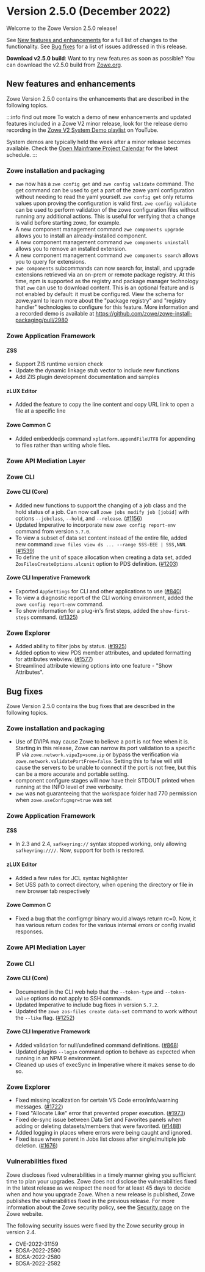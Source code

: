 # Version 2.5.0 (December 2022)

Welcome to the Zowe Version 2.5.0 release!

See [New features and enhancements](#new-features-and-enhancements) for a full list of changes to the functionality. See [Bug fixes](#bug-fixes) for a list of issues addressed in this release.

**Download v2.5.0 build**: Want to try new features as soon as possible? You can download the v2.5.0 build from [Zowe.org](https://www.zowe.org/download.html).

## New features and enhancements

Zowe Version 2.5.0 contains the enhancements that are described in the following topics.

:::info find out more
To watch a demo of new enhancements and updated features included in a Zowe V2 minor release, look for the release demo recording in the [Zowe V2 System Demo playlist](https://www.youtube.com/playlist?list=PL8REpLGaY9QGjSTAqZaWxLG_g-jW1qGmo) on YouTube.

System demos are typically held the week after a minor release becomes available. Check the [Open Mainframe Project Calendar](https://lists.openmainframeproject.org/g/zowe-dev/calendar) for the latest schedule.
:::

### Zowe installation and packaging

- `zwe` now has a `zwe config get` and `zwe config validate` command. The get command can be used to get a part of the zowe yaml configuration without needing to read the yaml yourself. `zwe config get` only returns values upon proving the configuration is valid first. `zwe config validate` can be used to perform validation of the zowe configuration files without running any additional actions. This is useful for verifying that a change is valid before starting zowe, for example. 
- A new component management command `zwe components upgrade` allows you to install an already-installed component.
- A new component management command `zwe components uninstall` allows you to remove an installed extension.
- A new component management command `zwe components search` allows you to query for extensions.
- `zwe components` subcommands can now search for, install, and upgrade extensions retrieved via an on-prem or remote package registry. At this time, npm is supported as the registry and package manager technology that `zwe` can use to download content. This is an optional feature and is not enabled by default: it must be configured. View the schema for zowe.yaml to learn more about the "package registry" and "registry handler" technologies to configure for this feature. More information and a recorded demo is available at https://github.com/zowe/zowe-install-packaging/pull/2980

### Zowe Application Framework

#### ZSS

- Support ZIS runtime version check
- Update the dynamic linkage stub vector to include new functions
- Add ZIS plugin development documentation and samples

#### zLUX Editor

- Added the feature to copy the line content and copy URL link to open a file at a specific line

#### Zowe Common C

- Added embeddedjs command `xplatform.appendFileUTF8` for appending to files rather than writing whole files.


### Zowe API Mediation Layer


### Zowe CLI

#### Zowe CLI (Core)

- Added new functions to support the changing of a job class and the hold status of a job. Can now call `zowe jobs modify job [jobid]` with options `--jobclass`, `--hold`, and `--release`. ([#1156](https://github.com/zowe/zowe-cli/issues/1156))
- Updated Imperative to incorporate new `zowe config report-env` command from version `5.7.0`.
- To view a subset of data set content instead of the entire file, added new command `zowe files view ds ... --range SSS-EEE | SSS,NNN`. ([#1539](https://github.com/zowe/zowe-cli/issues/1539))
- To define the unit of space allocation when creating a data set, added `ZosFilesCreateOptions.alcunit` option to PDS definition. ([#1203](https://github.com/zowe/zowe-cli/issues/1203))

<!--7.7.0, 7.8.0, 7.9.0-->

#### Zowe CLI Imperative Framework

- Exported `AppSettings` for CLI and other applications to use ([#840](https://github.com/zowe/imperative/issues/840))
- To view a diagnostic report of the CLI working environment, added the `zowe config report-env` command.
- To show information for a plug-in's first steps, added the `show-first-steps` command. ([#1325](https://github.com/zowe/zowe-cli/issues/1325))

<!--5.6.0 - 5.7.3-->
### Zowe Explorer

- Added ability to filter jobs by status. ([#1925](https://github.com/zowe/vscode-extension-for-zowe/issues/1925))
- Added option to view PDS member attributes, and updated formatting for attributes webview. ([#1577](https://github.com/zowe/vscode-extension-for-zowe/issues/1577))
- Streamlined attribute viewing options into one feature - "Show Attributes".

## Bug fixes

Zowe Version 2.5.0 contains the bug fixes that are described in the following topics.

### Zowe installation and packaging

- Use of DVIPA may cause Zowe to believe a port is not free when it is. Starting in this release, Zowe can narrow its port validation to a specific IP via `zowe.network.vipaIp=some.ip` or bypass the verification via `zowe.network.validatePortFree=false`. Setting this to false will still cause the servers to be unable to connect if the port is not free, but this can be a more accurate and portable setting.
- component configure stages will now have their STDOUT printed when running at the INFO level of zwe verbosity.
- `zwe` was not guaranteeing that the workspace folder had 770 permission when `zowe.useConfigmgr=true` was set

### Zowe Application Framework

#### ZSS 

- In 2.3 and 2.4, `safkeyring://` syntax stopped working, only allowing `safkeyring:////`. Now, support for both is restored.

#### zLUX Editor

- Added a few rules for JCL syntax highlighter
- Set USS path to correct directory, when opening the directory or file in new browser tab respectively

#### Zowe Common C

- Fixed a bug that the configmgr binary would always return rc=0. Now, it has various return codes for the various internal errors or config invalid responses.

### Zowe API Mediation Layer

### Zowe CLI

#### Zowe CLI (Core)

- Documented in the CLI web help that the `--token-type` and `--token-value` options do not apply to SSH commands.
- Updated Imperative to include bug fixes in version `5.7.2`.
- Updated the `zowe zos-files create data-set` command to work without the `--like` flag. ([#1252](https://github.com/zowe/zowe-cli/issues/1252))

#### Zowe CLI Imperative Framework

- Added validation for null/undefined command definitions. ([#868](https://github.com/zowe/imperative/issues/868))
- Updated plugins `--login` command option to behave as expected when running in an NPM 9 environment.
- Cleaned up uses of execSync in Imperative where it makes sense to do so.

### Zowe Explorer

- Fixed missing localization for certain VS Code error/info/warning messages. ([#1722](https://github.com/zowe/vscode-extension-for-zowe/issues/1722))
- Fixed "Allocate Like" error that prevented proper execution. ([#1973](https://github.com/zowe/vscode-extension-for-zowe/issues/1973))
- Fixed de-sync issue between Data Set and Favorites panels when adding or deleting datasets/members that were favorited. ([#1488](https://github.com/zowe/vscode-extension-for-zowe/issues/1488))
- Added logging in places where errors were being caught and ignored.
- Fixed issue where parent in Jobs list closes after single/multiple job deletion. ([#1676](https://github.com/zowe/vscode-extension-for-zowe/issues/1676))

### Vulnerabilities fixed

Zowe discloses fixed vulnerabilities in a timely manner giving you sufficient time to plan your upgrades. Zowe does not disclose the vulnerabilities fixed in the latest release as we respect the need for at least 45 days to decide when and how you upgrade Zowe. When a new release is published, Zowe publishes the vulnerabilities fixed in the previous release. For more information about the Zowe security policy, see the [Security page](https://www.zowe.org/security.html) on the Zowe website.

The following security issues were fixed by the Zowe security group in version 2.4.

- CVE-2022-31159
- BDSA-2022-2590
- BDSA-2022-2580
- BDSA-2022-2582



